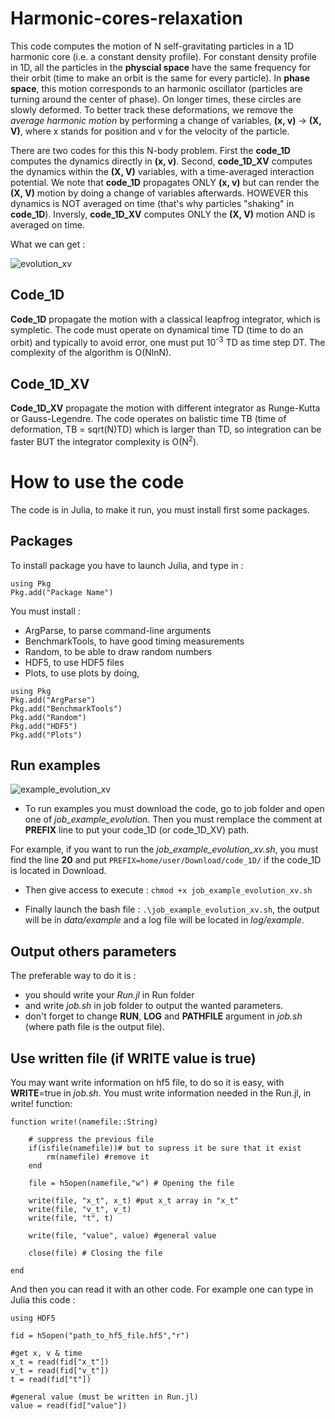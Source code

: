 # Harmonic-cores-relaxation
This code computes the motion of N self-gravitating particles in a 1D harmonic core (i.e. a constant density profile). For constant density profile in 1D, all the particles in the **physcial space** have the same frequency for their orbit (time to make an orbit is the same for every particle). In **phase space**, this motion corresponds to an harmonic oscillator (particles are turning around the center of phase). On longer times, these circles are slowly deformed. To better track these deformations, we remove the *average harmonic motion* by performing a change of variables, **(x, v)** -> **(X, V)**, where x stands for position and v for the velocity of the particle. 

There are two codes for this this N-body problem. First the **code_1D** computes the dynamics directly in **(x, v)**. Second, **code_1D_XV** computes the dynamics within the **(X, V)** variables, with a time-averaged interaction potential. We note that **code_1D** propagates ONLY **(x, v)** but can render the **(X, V)** motion by doing a change of variables afterwards. HOWEVER this dynamics is NOT averaged on time (that's why particles "shaking" in **code_1D**). Inversly, **code_1D_XV** computes ONLY the **(X, V)** motion AND is averaged on time.

What we can get :

![evolution_xv](https://user-images.githubusercontent.com/108795620/177579142-d092ceec-4d4e-4111-b980-bbd4a26481ca.png)


## Code_1D
**Code_1D** propagate the motion with a classical leapfrog integrator, which is sympletic. The code must operate on dynamical time TD (time to do an orbit) and typically to avoid error, one must put 10<sup>-3</sup> TD as time step DT. The complexity of the algorithm is O(NlnN).

## Code_1D_XV
**Code_1D_XV** propagate the motion with different integrator as Runge-Kutta or Gauss-Legendre. The code operates on balistic time TB (time of deformation, TB = sqrt(N)TD) which is larger than TD, so integration can be faster BUT the integrator complexity is O(N<sup>2</sup>).

# How to use the code
The code is in Julia, to make it run, you must install first some packages.

## Packages
To install package you have to launch Julia, and type in :

```
using Pkg
Pkg.add("Package Name")
```

You must install :
- ArgParse, to parse command-line arguments
- BenchmarkTools, to have good timing measurements
- Random, to be able to draw random numbers
- HDF5, to use HDF5 files
- Plots, to use plots
by doing,
```
using Pkg
Pkg.add("ArgParse")
Pkg.add("BenchmarkTools")
Pkg.add("Random")
Pkg.add("HDF5")
Pkg.add("Plots")
```

## Run examples

![example_evolution_xv](https://user-images.githubusercontent.com/108795620/177580140-7b0c4991-2be8-42e1-be9d-0b659f0b5e74.gif)


- To run examples you must download the code, go to job folder and open one of *job_example_evolution*. Then you must remplace the comment at **PREFIX** line to put your code_1D (or code_1D_XV) path. 

For example, if you want to run the *job_example_evolution_xv.sh*, you must find the line **20** and put 
`PREFIX=home/user/Download/code_1D/` if the code_1D is located in Download.

- Then give access to execute : `chmod +x job_example_evolution_xv.sh`

- Finally launch the bash file : `.\job_example_evolution_xv.sh`, the output will be in *data/example* and a log file will be located in *log/example*.

## Output others parameters

The preferable way to do it is : 
- you should write your *Run.jl* in Run folder
- and write *job.sh* in job folder to output the wanted parameters.
- don't forget to change **RUN**, **LOG** and **PATHFILE** argument in *job.sh* (where path file is the output file).

## Use written file (if WRITE value is true)

You may want write information on hf5 file, to do so it is easy, with **WRITE**=true in *job.sh*. You must write information needed in the Run.jl, in write! function:

```
function write!(namefile::String)

    # suppress the previous file
    if(isfile(namefile))# but to supress it be sure that it exist
        rm(namefile) #remove it
    end

    file = h5open(namefile,"w") # Opening the file

    write(file, "x_t", x_t) #put x_t array in "x_t"
    write(file, "v_t", v_t)
    write(file, "t", t)
    
    write(file, "value", value) #general value

    close(file) # Closing the file
    
end
```
And then you can read it with an other code. For example one can type in Julia this code :
```
using HDF5

fid = h5open("path_to_hf5_file.hf5","r")

#get x, v & time
x_t = read(fid["x_t"])
v_t = read(fid["v_t"])
t = read(fid["t"])

#general value (must be written in Run.jl)
value = read(fid["value"])
```
